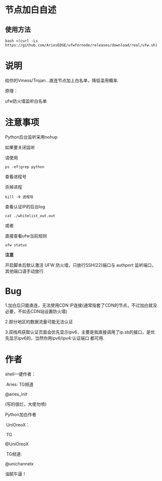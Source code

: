 # 节点加白自述

## 使用方法

```shell
bash <(curl -Ls https://github.com/AriesEDGE/ufwfornode/releases/download/real/ufw.sh)
```

# 说明

给你的Vmess/Trojan...直连节点加上白名单，降低滥用概率.

原理：

ufw防火墙监听白名单



# 注意事项

Python后台监听采用nohup



如果要关闭监听

请使用

`ps -ef|grep python`

查看进程号

杀掉进程

`kill -9 进程号`



查看认证IP的后台log

`cat ./whitelist_out.out`

或者

直接查看ufw当前规则

`ufw status`



**注意**

开启脚本后默认激活 UFW 防火墙，只放行SSH(22)端口与 authport 监听端口，其他端口请手动放行.

# Bug

1.加白后只能直连，无法使用CDN IP连接(通常指套了CDN的节点，不过加白就没必要，不如去CDN站设置防火墙)

2.部分地区的数据流量可能无法认证

3.双栈鸡获取认证页面会优先显示ipv6，主要是我直接调用了ip.sb的接口，是优先显示ipv6的，当然你用ipv6/ipv4:认证端口 都可用.

# 作者

shell一键作者：

​	Aries: TG频道 

@aries_init

(写的很烂，大佬勿喷)



Python加白作者

​	UniOreoX： 

​	TG 

@UniOreoX

​	TG频道: 

@unichannelx

油腻牛逼！
